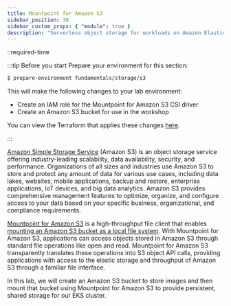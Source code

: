 ```yaml
---
title: Mountpoint for Amazon S3
sidebar_position: 30
sidebar_custom_props: { "module": true }
description: "Serverless object storage for workloads on Amazon Elastic Kubernetes Service with Amazon S3."
---
```


::required-time

:::tip Before you start
Prepare your environment for this section:

```bash timeout=1800 wait=30
$ prepare-environment fundamentals/storage/s3
```

This will make the following changes to your lab environment:

- Create an IAM role for the Mountpoint for Amazon S3 CSI driver
- Create an Amazon S3 bucket for use in the workshop

You can view the Terraform that applies these changes [here](https://github.com/VAR::MANIFESTS_OWNER/VAR::MANIFESTS_REPOSITORY/tree/VAR::MANIFESTS_REF/manifests/modules/fundamentals/storage/s3/.workshop/terraform).

:::

[Amazon Simple Storage Service](https://docs.aws.amazon.com/AmazonS3/latest/userguide/Welcome.html) (Amazon S3) is an object storage service offering industry-leading scalability, data availability, security, and performance. Organizations of all sizes and industries use Amazon S3 to store and protect any amount of data for various use cases, including data lakes, websites, mobile applications, backup and restore, enterprise applications, IoT devices, and big data analytics. Amazon S3 provides comprehensive management features to optimize, organize, and configure access to your data based on your specific business, organizational, and compliance requirements.

[Mountpoint for Amazon S3](https://github.com/awslabs/mountpoint-s3) is a high-throughput file client that enables [mounting an Amazon S3 bucket as a local file system](https://aws.amazon.com/blogs/storage/the-inside-story-on-mountpoint-for-amazon-s3-a-high-performance-open-source-file-client/). With Mountpoint for Amazon S3, applications can access objects stored in Amazon S3 through standard file operations like open and read. Mountpoint for Amazon S3 transparently translates these operations into S3 object API calls, providing applications with access to the elastic storage and throughput of Amazon S3 through a familiar file interface.

In this lab, we will create an Amazon S3 bucket to store images and then mount that bucket using Mountpoint for Amazon S3 to provide persistent, shared storage for our EKS cluster.

